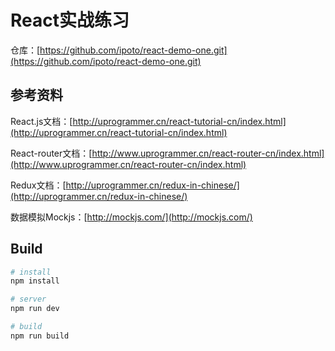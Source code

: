 # React实战练习
仓库：[https://github.com/ipoto/react-demo-one.git](https://github.com/ipoto/react-demo-one.git)

## 参考资料
React.js文档：[http://uprogrammer.cn/react-tutorial-cn/index.html](http://uprogrammer.cn/react-tutorial-cn/index.html)

React-router文档：[http://www.uprogrammer.cn/react-router-cn/index.html](http://www.uprogrammer.cn/react-router-cn/index.html)

Redux文档：[http://uprogrammer.cn/redux-in-chinese/](http://uprogrammer.cn/redux-in-chinese/)

数据模拟Mockjs：[http://mockjs.com/](http://mockjs.com/)

## Build

```bash
# install
npm install

# server
npm run dev

# build
npm run build
```
